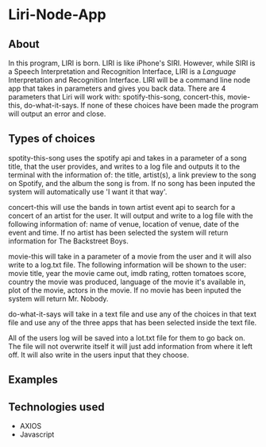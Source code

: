 # Liri-Node-App
## About
In this program, LIRI is born. LIRI is like iPhone's SIRI. 
However, while SIRI is a Speech Interpretation and Recognition Interface, LIRI is a _Language_ Interpretation and Recognition Interface. 
LIRI will be a command line node app that takes in parameters and gives you back data.
There are 4 parameters that Liri will work with: spotify-this-song, concert-this, movie-this, do-what-it-says. 
If none of these choices have been made the program will output an error and close. 

## Types of choices
spotity-this-song uses the spotify api and takes in a parameter of a song title, that the user provides, and writes to a log file and outputs it to the terminal with the information of: the title, artist(s), a link preview to the song on Spotify, and the album the song is from.  If no song has been inputed the system will automatically use 'I want it that way'.

concert-this will use the bands in town artist event api to search for a concert of an artist for the user.  It will output and write to a log file with the following information of: name of venue, location of venue, date of the event and time.
If no artist has been selected the system will return information for The Backstreet Boys.

movie-this will take in a parameter of a movie from the user and it will also write to a log.txt file.  The following information will be shown to the user: movie title, year the movie came out, imdb rating, rotten tomatoes score, country the movie was produced, language of the movie it's available in, plot of the movie, actors in the movie.  If no movie has been inputed the system will return Mr. Nobody.

do-what-it-says will take in a text file and use any of the choices in that text file and use any of the three apps that has been selected inside the text file.

All of the users log will be saved into a lot.txt file for them to go back on.  The file will not overwrite itself it will just add information from where it left off.  It will also write in the users input that they choose.

## Examples


## Technologies used
- AXIOS
- Javascript
